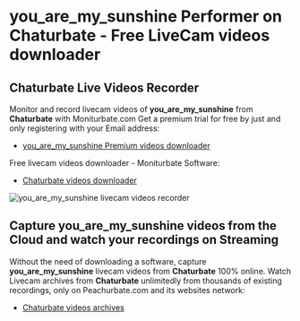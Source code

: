 # you_are_my_sunshine Performer on Chaturbate - Free LiveCam videos downloader

## Chaturbate Live Videos Recorder

Monitor and record livecam videos of **you_are_my_sunshine** from **Chaturbate** with Moniturbate.com
Get a premium trial for free by just and only registering with your Email address:
* [you_are_my_sunshine Premium videos downloader](https://moniturbate.com/request-demo-licence-key.html)

Free livecam videos downloader - Moniturbate Software:
* [Chaturbate videos downloader](https://moniturbate.com/moniturbate-download-software.html)

![you_are_my_sunshine livecam videos recorder](https://peachurnet.com/templates/moniturbate-software.png)


## Capture you_are_my_sunshine videos from the Cloud and watch your recordings on Streaming

Without the need of downloading a software, capture **you_are_my_sunshine** livecam videos from **Chaturbate** 100% online.
Watch Livecam archives from **Chaturbate** unlimitedly from thousands of existing recordings, only on Peachurbate.com and its websites network:
* [Chaturbate videos archives](https://peachurnet.com/)